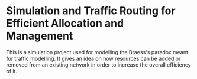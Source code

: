 # Simulation and Traffic Routing for Efficient Allocation and Management

This is a simulation project used for modelling the Braess's paradox meant for traffic modelling. It gives an idea on how resources can be added or removed from an existing network in order to increase the overall efficiency of it.